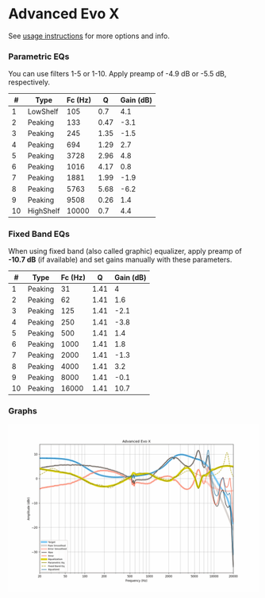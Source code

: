 # Advanced Evo X
See [usage instructions](https://github.com/jaakkopasanen/AutoEq#usage) for more options and info.

### Parametric EQs
You can use filters 1-5 or 1-10. Apply preamp of -4.9 dB or -5.5 dB, respectively.

|   # | Type      |   Fc (Hz) |    Q |   Gain (dB) |
|-----|-----------|-----------|------|-------------|
|   1 | LowShelf  |       105 | 0.7  |         4.1 |
|   2 | Peaking   |       133 | 0.47 |        -3.1 |
|   3 | Peaking   |       245 | 1.35 |        -1.5 |
|   4 | Peaking   |       694 | 1.29 |         2.7 |
|   5 | Peaking   |      3728 | 2.96 |         4.8 |
|   6 | Peaking   |      1016 | 4.17 |         0.8 |
|   7 | Peaking   |      1881 | 1.99 |        -1.9 |
|   8 | Peaking   |      5763 | 5.68 |        -6.2 |
|   9 | Peaking   |      9508 | 0.26 |         1.4 |
|  10 | HighShelf |     10000 | 0.7  |         4.4 |

### Fixed Band EQs
When using fixed band (also called graphic) equalizer, apply preamp of **-10.7 dB** (if available) and set gains manually with these parameters.

|   # | Type    |   Fc (Hz) |    Q |   Gain (dB) |
|-----|---------|-----------|------|-------------|
|   1 | Peaking |        31 | 1.41 |         4   |
|   2 | Peaking |        62 | 1.41 |         1.6 |
|   3 | Peaking |       125 | 1.41 |        -2.1 |
|   4 | Peaking |       250 | 1.41 |        -3.8 |
|   5 | Peaking |       500 | 1.41 |         1.4 |
|   6 | Peaking |      1000 | 1.41 |         1.8 |
|   7 | Peaking |      2000 | 1.41 |        -1.3 |
|   8 | Peaking |      4000 | 1.41 |         3.2 |
|   9 | Peaking |      8000 | 1.41 |        -0.1 |
|  10 | Peaking |     16000 | 1.41 |        10.7 |

### Graphs
![](./Advanced%20Evo%20X.png)
